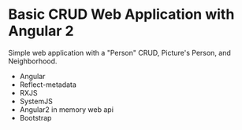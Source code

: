 # Basic CRUD Web Application with Angular 2
Simple web application with a "Person" CRUD, Picture's Person, and Neighborhood.
* Angular
* Reflect-metadata
* RXJS
* SystemJS
* Angular2 in memory web api
* Bootstrap
